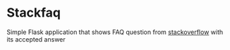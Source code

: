 # Stackfaq

Simple Flask application that shows FAQ question from [stackoverflow](https://stackoverflow.com/) with its accepted answer
